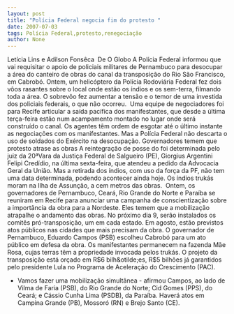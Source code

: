```yaml
---
layout: post
title: "Polícia Federal negocia fim do protesto "
date: 2007-07-03
tags: Polícia Federal,protesto,renegociação
author: None
---
```

Let&iacute;cia Lins e Adilson Fons&ecirc;ca&nbsp;
De O Globo
A Pol&iacute;cia Federal informou que vai requisitar o apoio de policiais militares de Pernambuco para desocupar a &aacute;rea do canteiro de obras do canal da transposi&ccedil;&atilde;o do Rio S&atilde;o Francisco, em Cabrob&oacute;. Ontem, um helic&oacute;ptero da Pol&iacute;cia Rodovi&aacute;ria Federal fez dois v&ocirc;os rasantes sobre o local onde est&atilde;o os &iacute;ndios e os sem-terra, filmando toda a &aacute;rea. O sobrev&ocirc;o fez aumentar a tens&atilde;o e o temor de uma investida dos policiais federais, o que n&atilde;o ocorreu.&nbsp;
Uma equipe de negociadores foi para Recife articular a sa&iacute;da pac&iacute;fica dos manifestantes, que desde a &uacute;ltima ter&ccedil;a-feira est&atilde;o num acampamento montado no lugar onde ser&aacute; constru&iacute;do o canal. Os agentes t&ecirc;m ordem de esgotar at&eacute; o &uacute;ltimo instante as negocia&ccedil;&otilde;es com os manifestantes. Mas a Pol&iacute;cia Federal n&atilde;o descarta o uso de soldados do Ex&eacute;rcito na desocupa&ccedil;&atilde;o. 
Governadores temem que protesto atrase as obras 
A reintegra&ccedil;&atilde;o de posse do foi determinada pelo juiz da 20&ordf;Vara da Justi&ccedil;a Federal de Salgueiro (PE), Giorgius Argentini Felipi Cred&iacute;dio, na &uacute;ltima sexta-feira, que atendeu a pedido da Advocacia Geral da Uni&atilde;o. Mas a retirada dos &iacute;ndios, com uso da for&ccedil;a da PF, n&atilde;o tem uma data determinada, podendo acontecer ainda hoje. Os &iacute;ndios truk&aacute;s moram na Ilha de Assun&ccedil;&atilde;o, a cem metros das obras.&nbsp; 
Ontem, os governadores de Pernambuco, Cear&aacute;, Rio Grande do Norte e Para&iacute;ba se reuniram em Recife para anunciar uma campanha de conscientiza&ccedil;&atilde;o sobre a import&acirc;ncia da obra para a Nordeste. Eles temem que a mobiliza&ccedil;&atilde;o atrapalhe o andamento das obras. No pr&oacute;ximo dia 9, ser&atilde;o instalados os comit&ecirc;s pr&oacute;-transposi&ccedil;&atilde;o, um em cada estado. Em agosto, est&atilde;o previstos atos p&uacute;blicos nas cidades que mais precisam da obra. O governador de Pernambuco, Eduardo Campos (PSB) escolheu Cabrob&oacute; para um ato p&uacute;blico em defesa da obra.
Os manifestantes permanecem na fazenda M&atilde;e Rosa, cujas terras t&ecirc;m a propriedade invocada pelos truk&aacute;s. O projeto da transposi&ccedil;&atilde;o est&aacute; or&ccedil;ado em R$6 bilh&otilde;es, R$5 bilh&otilde;es j&aacute; garantidos pelo presidente Lula no Programa de Acelera&ccedil;&atilde;o do Crescimento (PAC). 
- Vamos fazer uma mobiliza&ccedil;&atilde;o simult&acirc;nea - afirmou Campos, ao lado de Vilma de Faria (PSB), do Rio Grande do Norte; Cid Gomes (PPS), do Cear&aacute;; e C&aacute;ssio Cunha Lima (PSDB), da Para&iacute;ba. Haver&aacute; atos em Campina Grande (PB), Mossor&oacute; (RN) e Brejo Santo (CE). 